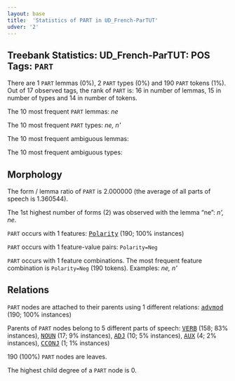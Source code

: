 ```yaml
---
layout: base
title:  'Statistics of PART in UD_French-ParTUT'
udver: '2'
---
```


## Treebank Statistics: UD_French-ParTUT: POS Tags: `PART`

There are 1 `PART` lemmas (0%), 2 `PART` types (0%) and 190 `PART` tokens (1%).
Out of 17 observed tags, the rank of `PART` is: 16 in number of lemmas, 15 in number of types and 14 in number of tokens.

The 10 most frequent `PART` lemmas: <em>ne</em>

The 10 most frequent `PART` types:  <em>ne, n'</em>

The 10 most frequent ambiguous lemmas: 

The 10 most frequent ambiguous types:  



## Morphology

The form / lemma ratio of `PART` is 2.000000 (the average of all parts of speech is 1.360544).

The 1st highest number of forms (2) was observed with the lemma “ne”: <em>n', ne</em>.

`PART` occurs with 1 features: <tt><a href="fr_partut-feat-Polarity.html">Polarity</a></tt> (190; 100% instances)

`PART` occurs with 1 feature-value pairs: `Polarity=Neg`

`PART` occurs with 1 feature combinations.
The most frequent feature combination is `Polarity=Neg` (190 tokens).
Examples: <em>ne, n'</em>


## Relations

`PART` nodes are attached to their parents using 1 different relations: <tt><a href="fr_partut-dep-advmod.html">advmod</a></tt> (190; 100% instances)

Parents of `PART` nodes belong to 5 different parts of speech: <tt><a href="fr_partut-pos-VERB.html">VERB</a></tt> (158; 83% instances), <tt><a href="fr_partut-pos-NOUN.html">NOUN</a></tt> (17; 9% instances), <tt><a href="fr_partut-pos-ADJ.html">ADJ</a></tt> (10; 5% instances), <tt><a href="fr_partut-pos-AUX.html">AUX</a></tt> (4; 2% instances), <tt><a href="fr_partut-pos-CCONJ.html">CCONJ</a></tt> (1; 1% instances)

190 (100%) `PART` nodes are leaves.

The highest child degree of a `PART` node is 0.

